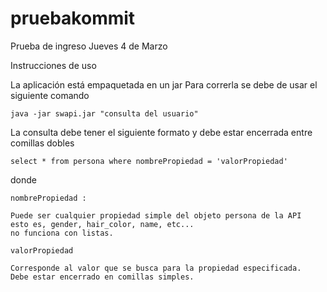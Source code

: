# pruebakommit
Prueba de ingreso Jueves 4 de Marzo

Instrucciones de uso

La aplicación está empaquetada en un jar
Para correrla se debe de usar el siguiente comando 
		
	java -jar swapi.jar "consulta del usuario"

La consulta debe tener el siguiente formato y debe estar encerrada entre comillas dobles

	select * from persona where nombrePropiedad = 'valorPropiedad'

donde

	nombrePropiedad : 

	Puede ser cualquier propiedad simple del objeto persona de la API
	esto es, gender, hair_color, name, etc...
	no funciona con listas.

	valorPropiedad

	Corresponde al valor que se busca para la propiedad especificada.
	Debe estar encerrado en comillas simples.